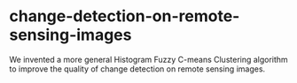 # change-detection-on-remote-sensing-images
We invented a more general Histogram Fuzzy C-means Clustering algorithm to improve the quality of change detection on remote sensing images. 
